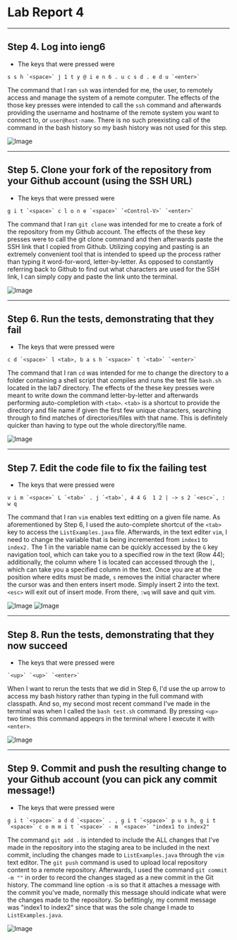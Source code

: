 # Lab Report 4
___

## Step 4. Log into ieng6
* The keys that were pressed were

``` s s h `<space>` j 1 t y @ i e n 6 . u c s d . e d u `<enter>` ```

The command that I ran `ssh` was intended for me, the user, to remotely access and manage the system of a remote computer. The effects of the those key presses were intended to call the `ssh` command and afterwards providing the username and hostname of the remote system you want to connect to, or `user@host-name`. There is no such preexisting call of the command in the bash history so my bash history was not used for this step.

![Image](images/lab4_step4.png)
___

## Step 5. Clone your fork of the repository from your Github account (using the SSH URL)
* The keys that were pressed were

``` g i t `<space>` c l o n e `<space>` `<Control-V>` `<enter>` ```

The command that I ran `git clone` was intended for me to create a fork of the repository from my Github account. The effects of the these key presses were to call the git clone command and then afterwards paste the SSH link that I copied from Github. Utilizing copying and pasting is an extremely convenient tool that is intended to speed up the process rather than typing it word-for-word, letter-by-letter. As opposed to constantly referring back to Github to find out what characters are used for the SSH link, I can simply copy and paste the link unto the terminal. 

![Image](images/lab4_step5.png)
___


## Step 6. Run the tests, demonstrating that they fail
* The keys that were pressed were

``` c d `<space>` l <tab>, b a s h `<space>` t `<tab>` `<enter>` ```

The command that I ran `cd` was intended for me to change the directory to a folder containing a shell script that compiles and runs the test file `bash.sh` located in the lab7 directory. The effects of the these key presses were meant to write down the command letter-by-letter and afterwards performing auto-completion with `<tab>`. `<tab>` is a shortcut to provide the directory and file name if given the first few unique characters, searching through to find matches of directories/files with that name. This is definitely quicker than having to type out the whole directory/file name.

![Image](images/lab4_step6.png)
___


## Step 7. Edit the code file to fix the failing test
* The keys that were pressed were

``` v i m `<space>` L `<tab>` . j `<tab>`, 4 4 G  1 2 | -> s 2 `<esc>`, : w q ```

The command that I ran `vim` enables text editting on a given file name. As aforementioned by Step 6, I used the auto-complete shortcut of the `<tab>` key to access the `ListExamples.java` file. Afterwards, in the text editer `vim`, I need to change the variable that is being incremented from `index1` to `index2.` The 1 in the variable name can be quickly accessed by the `G` key navigation tool, which can take you to a specified row in the text (Row 44); additionally, the column where 1 is located can accessed through the `|`, which can take you a specified column in the text. Once you are at the position where edits must be made, `s` removes the initial character where the cursor was and then enters insert mode. Simply insert 2 into the text. `<esc>` will exit out of insert mode. From there, `:wq` will save and quit vim.

![Image](images/lab4-step7b.png)
![Image](images/lab4_step7.png)
___


## Step 8. Run the tests, demonstrating that they now succeed
* The keys that were pressed were

``` `<up>` `<up>` `<enter>` ```

When I want to rerun the tests that we did in Step 6, I'd use the up arrow to access my bash history rather than typing in the full command with classpath. And so, my second most recent command I've made in the terminal was when I called the `bash test.sh` command. By pressing `<up>` two times this command appeqrs in the terminal where I execute it with `<enter>`. 

![Image](images/lab4_step8.png)
___


## Step 9. Commit and push the resulting change to your Github account (you can pick any commit message!)
* The keys that were pressed were

``` g i t `<space>` a d d `<space>` . , g i t `<space>` p u s h, g i t `<space>` c o m m i t `<space>` - m `<space>` "index1 to index2" ```

The command `git add .` is intended to include the ALL changes that I've made in the repository into the staging area to be included in the next commit, including the changes made to `ListExamples.java` through the `vim` text editor. The `git push` command is used to upload local repository content to a remote repository. Afterwards, I used the command `git commit -m ""` in order to record the changes staged as a new commit in the Git history. The command line option `-m` is so that it attaches a message with the commit you've made, normally this message should indicate what were the changes made to the repository. So befittingly, my commit message was "index1 to index2" since that was the sole change I made to `ListExamples.java`.

![Image](images/lab4_step9.png)
